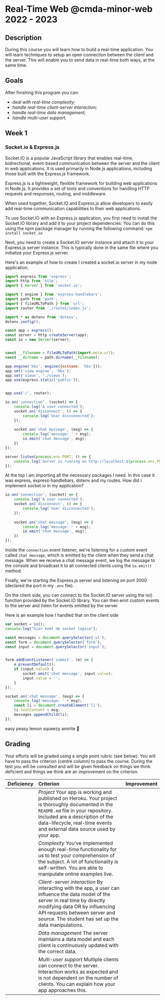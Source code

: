 # Real-Time Web @cmda-minor-web 2022 - 2023
## Description
During this course you will learn how to build a real-time application. You will learn techniques to setup an open connection between the client and the server. This will enable you to send data in real-time both ways, at the same time.

## Goals
After finishing this program you can:
- _deal with real-time complexity;_
- _handle real-time client-server interaction;_
- _handle real-time data management;_
- _handle multi-user support._

## Week 1
### Socket.io & Express.js
Socket.IO is a popular JavaScript library that enables real-time, bidirectional, event-based communication between the server and the client in web applications. It is used primarily in Node.js applications, including those built with the Express.js framework.

Express.js is a lightweight, flexible framework for building web applications in Node.js. It provides a set of tools and conventions for handling HTTP requests and responses, routing, and middleware.

When used together, Socket.IO and Express.js allow developers to easily add real-time communication capabilities to their web applications.

To use Socket.IO with an Express.js application, you first need to install the Socket.IO library and add it to your project dependencies. You can do this using the npm package manager by running the following command:
`npm install socket.io`

Next, you need to create a Socket.IO server instance and attach it to your Express.js server instance. This is typically done in the same file where you initialize your Express.js server.

Here's an example of how to create I created a socket.io server in my node application.

```javascript
import express from 'express';
import http from 'http';
import { Server } from 'socket.io';

import { engine } from 'express-handlebars';
import path from 'path';
import { fileURLToPath } from 'url';
import router from './routes/index.js';

import * as dotenv from 'dotenv';
dotenv.config();

const app = express();
const server = http.createServer(app);
const io = new Server(server);


const __filename = fileURLToPath(import.meta.url);
const __dirname = path.dirname(__filename);

app.engine('hbs', engine({extname: 'hbs'}));
app.set('view engine', 'hbs');
app.set('views', './views');
app.use(express.static('public'));


app.use('/', router);

io.on('connection', (socket) => {
    console.log('A user connected');
    socket.on('disconnect', () => {
        console.log('User disconnected');
    });
    
    socket.on('chat message', (msg) => {
        console.log('message: ' + msg);
        io.emit('chat message', msg);
    })
});

server.listen(process.env.PORT, () => {
    console.log(`Server is running on http://localhost:${process.env.PORT}`);
});
```

At the top I am importing all the necessary packages I need. In this case it was express, express-handlebars, dotenv and my routes. How did I implement socket.io in my application?
```javascript
io.on('connection', (socket) => {
    console.log('A user connected');
    socket.on('disconnect', () => {
        console.log('User disconnected');
    });
    
    socket.on('chat message', (msg) => {
        console.log('message: ' + msg);
        io.emit('chat message', msg);
    })
});
```
Inside the `connection` event listener, we're listening for a custom event called `chat message`, which is emitted by the client when they send a chat message. When we receive a chat message event, we log the message to the console and broadcast it to all connected clients using the `io.emit()` method.

Finally, we're starting the Express.js server and listening on port 3000 (declared the port in my `.env` file).

On the client side, you can connect to the Socket.IO server using the io() function provided by the Socket.IO library. You can then emit custom events to the server and listen for events emitted by the server.

Here is an example how I handled that on the client side

```javascript
var socket = io();
console.log("hier komt de socket logica");

const messages = document.querySelector('ul');
const form = document.querySelector('form');
const input = document.querySelector('input');


form.addEventListener('submit', (e) => {
    e.preventDefault();
    if (input.value) {
        socket.emit('chat message', input.value);
        input.value = '';
    }
});

socket.on('chat message', (msg) => {
    console.log('message: ' + msg);
    const li = document.createElement('li');
    li.textContent = msg;
    messages.appendChild(li);
});
```

easy peasy lemon squeezy amirite :thinking:


## Grading
Your efforts will be graded using a single point rubric (see below). You will have to pass the criterion (centre column) to pass the course. During the test you will be consulted and will be given feedback on things we think deficient and things we think are an improvement on the criterion.

| Deficiency | Criterion | Improvement |
|:--|:--|:--|
|  | *Project* Your app is working and published on Heroku. Your project is thoroughly documented in the `README.md` file in your repository. Included are a description of the data-lifecycle, real-time events and external data source used by your app. |  |
|  | *Complexity* You’ve implemented enough real-time functionality for us to test your comprehension of the subject. A lot of functionality is self-written. You are able to manipulate online examples live. |  |
|  | *Client-server interaction* By interacting with the app, a user can influence the data model of the server in real time by directly modifying data OR by influencing API requests between server and source. The student has set up the data manipulations. |  |
|  | *Data management* The server maintains a data model and each client is continuously updated with the correct data. |  |
|  | *Multi-user support* Multiple clients can connect to the server. Interaction works as expected and is not dependent on the number of clients. You can explain how your app approaches this. |  |


